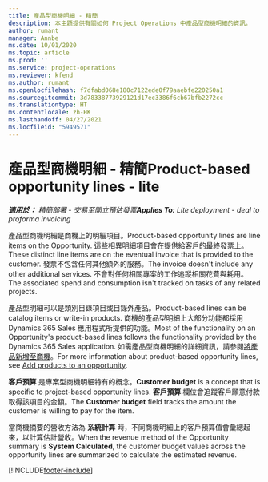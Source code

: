 ```yaml
---
title: 產品型商機明細 - 精簡
description: 本主題提供有關如何 Project Operations 中產品型商機明細的資訊。
author: rumant
manager: Annbe
ms.date: 10/01/2020
ms.topic: article
ms.prod: ''
ms.service: project-operations
ms.reviewer: kfend
ms.author: rumant
ms.openlocfilehash: f7dfabd068e180c7122ede0f79aaebfe220250a1
ms.sourcegitcommit: 3d78338773929121d17ec3386f6cb67bfb2272cc
ms.translationtype: HT
ms.contentlocale: zh-HK
ms.lasthandoff: 04/27/2021
ms.locfileid: "5949571"
---
```

# <a name="product-based-opportunity-lines---lite"></a><span data-ttu-id="4949a-103">產品型商機明細 - 精簡</span><span class="sxs-lookup"><span data-stu-id="4949a-103">Product-based opportunity lines - lite</span></span>

<span data-ttu-id="4949a-104">_**適用於：** 精簡部署 - 交易至開立預估發票_</span><span class="sxs-lookup"><span data-stu-id="4949a-104">_**Applies To:** Lite deployment - deal to proforma invoicing_</span></span>

<span data-ttu-id="4949a-105">產品型商機明細是商機上的明細項目。</span><span class="sxs-lookup"><span data-stu-id="4949a-105">Product-based opportunity lines are line items on the Opportunity.</span></span> <span data-ttu-id="4949a-106">這些相異明細項目會在提供給客戶的最終發票上。</span><span class="sxs-lookup"><span data-stu-id="4949a-106">These distinct line items are on the eventual invoice that is provided to the customer.</span></span> <span data-ttu-id="4949a-107">發票不包含任何其他額外的服務。</span><span class="sxs-lookup"><span data-stu-id="4949a-107">The invoice doesn't include any other additional services.</span></span> <span data-ttu-id="4949a-108">不會對任何相關專案的工作追蹤相關花費與耗用。</span><span class="sxs-lookup"><span data-stu-id="4949a-108">The associated spend and consumption isn't tracked on tasks of any related projects.</span></span>

<span data-ttu-id="4949a-109">產品型明細可以是類別目錄項目或目錄外產品。</span><span class="sxs-lookup"><span data-stu-id="4949a-109">Product-based lines can be catalog items or write-in products.</span></span> <span data-ttu-id="4949a-110">商機的產品型明細上大部分功能都採用 Dynamics 365 Sales 應用程式所提供的功能。</span><span class="sxs-lookup"><span data-stu-id="4949a-110">Most of the functionality on an Opportunity's product-based lines follows the functionality provided by the Dynamics 365 Sales application.</span></span> <span data-ttu-id="4949a-111">如需產品型商機明細的詳細資訊，請參閱[將產品新增至商機](/dynamics365/sales-enterprise/add-products-opportunity)。</span><span class="sxs-lookup"><span data-stu-id="4949a-111">For more information about product-based opportunity lines, see [Add products to an opportunity](/dynamics365/sales-enterprise/add-products-opportunity).</span></span>

<span data-ttu-id="4949a-112">**客戶預算** 是專案型商機明細特有的概念。</span><span class="sxs-lookup"><span data-stu-id="4949a-112">**Customer budget** is a concept that is specific to project-based opportunity lines.</span></span> <span data-ttu-id="4949a-113">**客戶預算** 欄位會追蹤客戶願意付款取得該項目的金額。</span><span class="sxs-lookup"><span data-stu-id="4949a-113">The **Customer budget** field tracks the amount the customer is willing to pay for the item.</span></span>

<span data-ttu-id="4949a-114">當商機摘要的營收方法為 **系統計算** 時，不同商機明細上的客戶預算值會彙總起來，以計算估計營收。</span><span class="sxs-lookup"><span data-stu-id="4949a-114">When the revenue method of the Opportunity summary is **System Calculated**, the customer budget values across the opportunity lines are summarized to calculate the estimated revenue.</span></span> 



[!INCLUDE[footer-include](../../includes/footer-banner.md)]